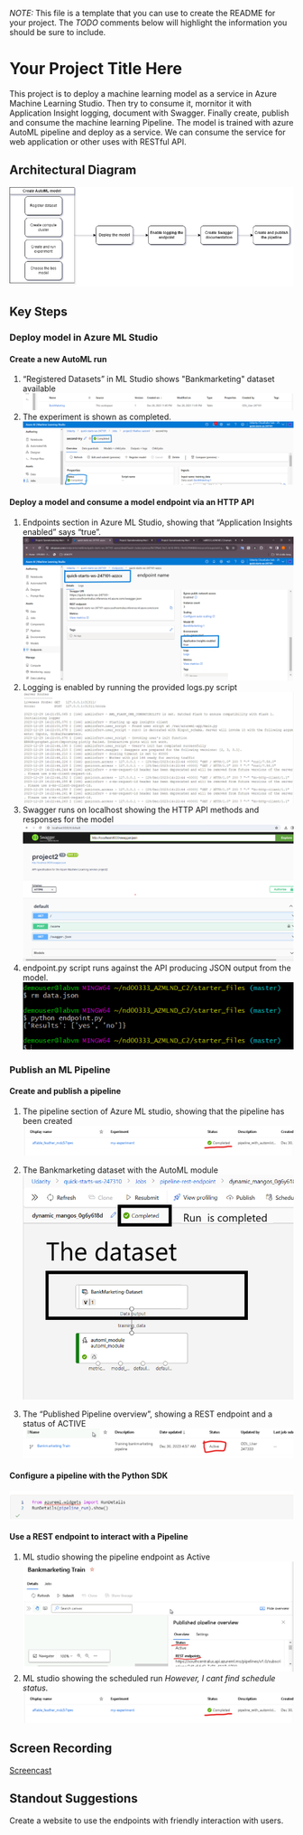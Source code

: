 *NOTE:* This file is a template that you can use to create the README for your project. The *TODO* comments below will highlight the information you should be sure to include.


# Your Project Title Here

This project is to deploy a machine learning model as a service in Azure Machine Learning Studio. Then try to consume it, mornitor it with Application Insight logging, document with Swagger. Finally create, publish and consume the machine learning Pipeline. The model is trained with azure AutoML pipeline and deploy as a service. We can consume the service for web application or other uses with RESTful API.

## Architectural Diagram
![Architechture](./images/architechture.drawio.png "Architechture")

## Key Steps
### Deploy model in Azure ML Studio
#### Create a new AutoML run
1. “Registered Datasets” in ML Studio shows "Bankmarketing" dataset available
    ![Dataset](./images/Registerd_dataset.png "Dataset")
2. The experiment is shown as completed.
    ![Experiment](./images/Experiment_completed.png "Experiment")

#### Deploy a model and consume a model endpoint via an HTTP API

1. Endpoints section in Azure ML Studio, showing that “Application Insights enabled” says “true”.
    ![deployed](./images/deployed.png)
2. Logging is enabled by running the provided logs.py script
    ![deployed](./images/log.png)
3. Swagger runs on localhost showing the HTTP API methods and responses for the model
    ![deployed](./images/swagger.png)
4. endpoint.py script runs against the API producing JSON output from the model.
    ![deployed](./images/result.png)

### Publish an ML Pipeline
#### Create and publish a pipeline
1. The pipeline section of Azure ML studio, showing that the pipeline has been created
    ![pipeline](./images/pipeline_created.png)
2. The Bankmarketing dataset with the AutoML module
    ![pipeline](./images/pipeline-endpoint.png)

3. The “Published Pipeline overview”, showing a REST endpoint and a status of ACTIVE
    ![pipeline](./images/published-pipeline.png)

#### Configure a pipeline with the Python SDK
![pipeline](./images/used-run-details.png)
#### Use a REST endpoint to interact with a Pipeline
1. ML studio showing the pipeline endpoint as Active
![pipeline](./images/endpoint-with-status.png)
2. ML studio showing the scheduled run *However, I cant find schedule status.*
![pipeline](./images/pipeline_created.png)
## Screen Recording
[Screencast](https://www.youtube.com/watch?v=8lUfjOYHcHM)

## Standout Suggestions
Create a website to use the endpoints with friendly interaction with users.
